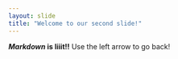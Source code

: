 ```yaml
---
layout: slide
title: "Welcome to our second slide!"
---
```

**_Markdown_ is liiit!!**
Use the left arrow to go back!